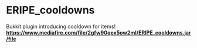 # ERIPE_cooldowns
Bukkit plugin introducing cooldown for items!<b>
https://www.mediafire.com/file/2gfw90qex5ow2ml/ERIPE_cooldowns.jar/file

